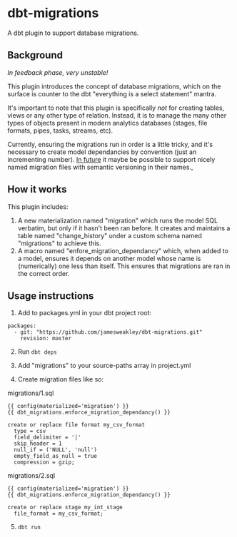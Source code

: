 # dbt-migrations
A dbt plugin to support database migrations.

## Background

*In feedback phase, very unstable!*

This plugin introduces the concept of database migrations, which on the surface is counter to the dbt "everything is a select statement" mantra.

It's important to note that this plugin is specifically *not* for creating tables, views or any other type of relation. Instead, it is to manage the many other types of objects present in modern analytics databases (stages, file formats, pipes, tasks, streams, etc).

Currently, ensuring the migrations run in order is a little tricky, and it's necessary to create model dependancies by convention (just an incrementing number). [In future](https://github.com/fishtown-analytics/dbt/issues/1212) it maybe be possible to support nicely named migration files with semantic versioning in their names.,

## How it works

This plugin includes:
1) A new materialization named "migration" which runs the model SQL verbatim, but only if it hasn't been ran before. It creates and maintains a table named "change_history" under a custom schema named "migrations" to achieve this.
2) A macro named "enfore_migration_dependancy" which, when added to a model, ensures it depends on another model whose name is (numerically) one less than itself. This ensures that migrations are ran in the correct order.

## Usage instructions

1. Add to packages.yml in your dbt project root:
```
packages:    
  - git: "https://github.com/jamesweakley/dbt-migrations.git"
    revision: master
```

2. Run `dbt deps`

3. Add "migrations" to your source-paths array in project.yml

4. Create migration files like so:

migrations/1.sql
```
{{ config(materialized='migration') }}
{{ dbt_migrations.enforce_migration_dependancy() }}

create or replace file format my_csv_format
  type = csv
  field_delimiter = '|'
  skip_header = 1
  null_if = ('NULL', 'null')
  empty_field_as_null = true
  compression = gzip;
```

migrations/2.sql
```
{{ config(materialized='migration') }}
{{ dbt_migrations.enforce_migration_dependancy() }}

create or replace stage my_int_stage
  file_format = my_csv_format;

```

5. `dbt run`